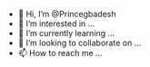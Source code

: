 - 👋 Hi, I’m @Princegbadesh
- 👀 I’m interested in ...
- 🌱 I’m currently learning ...
- 💞️ I’m looking to collaborate on ...
- 📫 How to reach me ...

<!---
Princegbadesh/Princegbadesh is a ✨ special ✨ repository because its `README.md` (this file) appears on your GitHub profile.
You can click the Preview link to take a look at your changes.
--->
